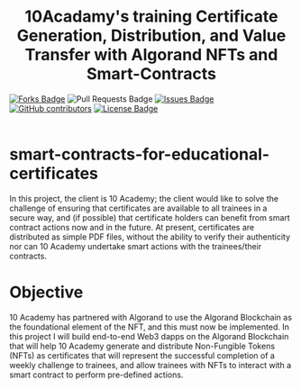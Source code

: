 
<h1 align="center">10Acadamy's training Certificate Generation, Distribution, and Value Transfer with Algorand NFTs and Smart-Contracts</h1>
<div>
<a href="https://github.com/degagawolde/smart-contracts-for-educational-certificates"><img src="https://img.shields.io/github/forks/degagawolde/smart-contracts-for-educational-certificates" alt="Forks Badge"/></a>
<a "https://github.com/degagawolde/smart-contracts-for-educational-certificates/pulls"><img src="https://img.shields.io/github/issues-pr/degagawolde/smart-contracts-for-educational-certificates" alt="Pull Requests Badge"/></a>
<a href="https://github.com/degagawolde/smart-contracts-for-educational-certificates/issues"><img src="https://img.shields.io/github/issues/degagawolde/smart-contracts-for-educational-certificates" alt="Issues Badge"/></a>
<a href="https://github.com/degagawolde/smart-contracts-for-educational-certificates/graphs/contributors"><img alt="GitHub contributors" src="https://img.shields.io/github/contributors/Hen0k/tenx-cert-gen-dApp?color=2b9348"></a>
<a href="https://github.com/degagawolde/tenx-cert-gen-dApp/blob/main/LICENCE"><img src="https://img.shields.io/github/license/degagawolde/tenx-cert-gen-dApp?color=2b9348" alt="License Badge"/></a>
</div>
</br>

# smart-contracts-for-educational-certificates
In this project, the client is 10 Academy; the client would like to solve the challenge of ensuring that certificates are available to all trainees in a secure way, and (if possible) that certificate holders can benefit from smart contract actions now and in the future.  At present, certificates are distributed as simple PDF files, without the ability to verify their authenticity nor can 10 Academy undertake smart actions with the trainees/their contracts.

# Objective
10 Academy has partnered with Algorand to use the Algorand Blockchain as the foundational element of the NFT, and this must now be implemented.  In this project I will build end-to-end Web3 dapps on the Algorand Blockchain that will help 10 Academy generate and distribute Non-Fungible Tokens (NFTs) as certificates that will represent the successful completion of a weekly challenge to trainees, and allow trainees with NFTs to interact with a smart contract to perform pre-defined actions.  

